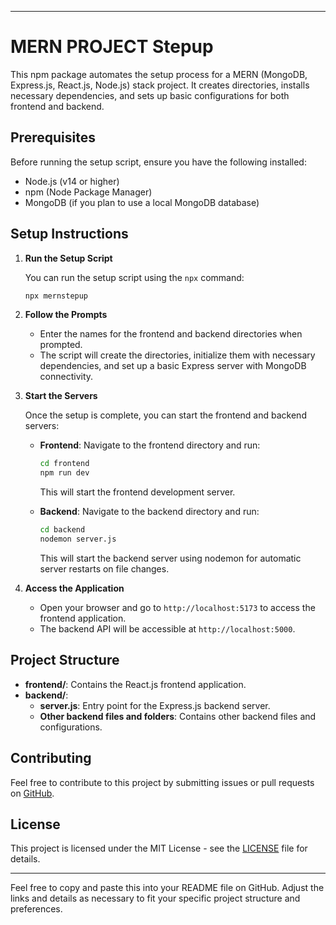 
---

# MERN PROJECT Stepup

This npm package automates the setup process for a MERN (MongoDB, Express.js, React.js, Node.js) stack project. It creates directories, installs necessary dependencies, and sets up basic configurations for both frontend and backend.

## Prerequisites

Before running the setup script, ensure you have the following installed:

- Node.js (v14 or higher)
- npm (Node Package Manager)
- MongoDB (if you plan to use a local MongoDB database)

## Setup Instructions



1. **Run the Setup Script**

   You can run the setup script using the `npx` command:

   ```bash
   npx mernstepup
   ```

2. **Follow the Prompts**

   - Enter the names for the frontend and backend directories when prompted.
   - The script will create the directories, initialize them with necessary dependencies, and set up a basic Express server with MongoDB connectivity.

3. **Start the Servers**

   Once the setup is complete, you can start the frontend and backend servers:

   - **Frontend**: Navigate to the frontend directory and run:

     ```bash
     cd frontend
     npm run dev
     ```

     This will start the frontend development server.

   - **Backend**: Navigate to the backend directory and run:

     ```bash
     cd backend
     nodemon server.js
     ```

     This will start the backend server using nodemon for automatic server restarts on file changes.

5. **Access the Application**

   - Open your browser and go to `http://localhost:5173` to access the frontend application.
   - The backend API will be accessible at `http://localhost:5000`.

## Project Structure

- **frontend/**: Contains the React.js frontend application.
- **backend/**:
  - **server.js**: Entry point for the Express.js backend server.
  - **Other backend files and folders**: Contains other backend files and configurations.

## Contributing

Feel free to contribute to this project by submitting issues or pull requests on [GitHub](https://github.com/shubhamc1947/npm-mern-setup/).

## License

This project is licensed under the MIT License - see the [LICENSE](LICENSE) file for details.

---

Feel free to copy and paste this into your README file on GitHub. Adjust the links and details as necessary to fit your specific project structure and preferences.
